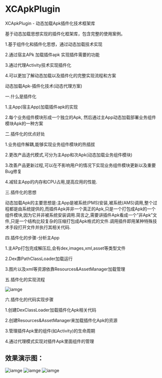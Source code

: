 # XCApkPlugin

XCApkPlugin - 动态加载Apk插件化技术框架库

基于动态加载思想实现的插件化框架库，包含完整的使用案例。

1.基于组件化和插件化思想，通过动态加载技术实现

2.通过宿主APk 加载插件apk 实现插件需要的功能

3.通过代理Activity技术实现插件化

4.可以更加了解动态加载以及插件化的完整实现流程和方案

动态加载Apk-插件化技术(动态代理方案)

一.什么是插件化

1.主App(宿主App)加载插件apk的实现

2.每个业务组件模块形成一个独立的Apk, 然后通过主App动态加载部署业务组件模块Apk的一种方案

二.插件化的优点好处

1.业务组件解耦,能够实现业务组件模块的热插拔

2.更改产品迭代模式,可分为主App和次Apk(动态加载业务组件模块)

3.改善产品更新过程,可以在不影响用户的情况下实现业务组件模块更新以及重要Bug修复 

4.减轻主App的内存和CPU占用,提高应用的性能.

三.插件化的思想

动态加载Apk的主要思想是:主App是被系统(PMS)安装,被系统(AMS)调用,整个过程都是由系统提供的,而插件Apk并非一个真正的Apk,只是一个打包成Apk的一个组件模块,因为它并非被系统安装调用.简言之,需要讲插件Apk看成一个”非Apk”文件,只是一个结构比较复杂的压缩打包成Apk格式的文件.调用插件即用某种特殊技术手段打开文件并执行其相关代码.

四.插件化的步骤-分析主App

1.主APp打包完成解压后,会有dex,images,xml,asset等类型文件

2.Dex靠PathClassLoader加载运行

3.图片以及xml等资源依靠Resources&AssetManager加载管理

五.插件化的实现流程

![iamge](https://raw.githubusercontent.com/jczmdeveloper/XCApkPlugin/master/screenshot/图片1.png)


六.插件化的代码实现步骤

1.创建DexClassLoader加载插件化Apk相关代码

2.创建Resources&AssetManager来加载插件化Apk的资源

3.管理插件Apk里的组件(如Activity)的生命周期

4.通过代理模式实现对插件Apk里面组件的管理


## 效果演示图：

![iamge](https://raw.githubusercontent.com/jczmdeveloper/XCApkPlugin/master/screenshot/1.png)
![iamge](https://raw.githubusercontent.com/jczmdeveloper/XCApkPlugin/master/screenshot/2.png)
![iamge](https://raw.githubusercontent.com/jczmdeveloper/XCApkPlugin/master/screenshot/3.png)




